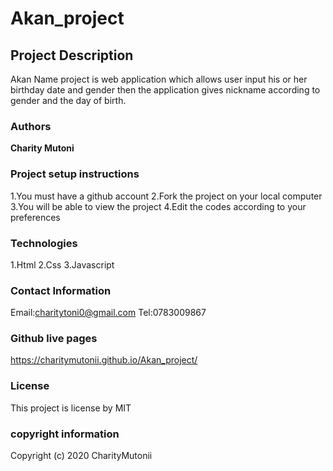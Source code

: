 # Akan_project

## Project Description
Akan Name project is web application which allows user input his or her birthday date and gender then the application gives nickname according to gender and the day of birth.


### Authors
**Charity Mutoni** 

### Project setup instructions
 1.You must have a github account
 2.Fork the project on your local computer 
 3.You will be able to view the project
 4.Edit the codes according to your preferences
 
### Technologies
1.Html
2.Css
3.Javascript 

### Contact Information  
Email:charitytoni0@gmail.com
Tel:0783009867

### Github live pages
https://charitymutonii.github.io/Akan_project/
### License 
This project is license  by MIT
### copyright information
Copyright (c) 2020 CharityMutonii

